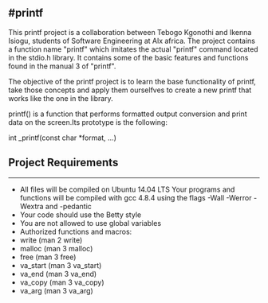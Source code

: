 #printf
-------------------------------------------------------------------------------
This printf project is a collaboration between Tebogo Kgonothi and Ikenna Isiogu, students of Software Engineering at Alx africa. The project contains a function name "printf" which imitates the actual "printf" command located in the stdio.h library. It contains some of the basic features and functions found in the manual 3 of "printf".

The objective of the printf project is to learn the base functionality of printf, take those concepts and apply them ourselfves to create a new printf that works like the one in the library.

printf() is a function that performs formatted output conversion and print data on the screen.Its prototype is the following:

int _printf(const char *format, ...)

## Project Requirements
------------------------------------------------------------------------------
- All files will be compiled on Ubuntu 14.04 LTS
Your programs and functions will be compiled with gcc 4.8.4 using the flags -Wall -Werror -Wextra and -pedantic
- Your code should use the Betty style
- You are not allowed to use global variables
- Authorized functions and macros:
- write (man 2 write)
- malloc (man 3 malloc)
- free (man 3 free)
- va_start (man 3 va_start)
- va_end (man 3 va_end)
- va_copy (man 3 va_copy)
- va_arg (man 3 va_arg)
